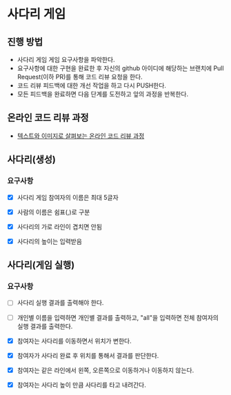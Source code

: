 # 사다리 게임
## 진행 방법
* 사다리 게임 게임 요구사항을 파악한다.
* 요구사항에 대한 구현을 완료한 후 자신의 github 아이디에 해당하는 브랜치에 Pull Request(이하 PR)를 통해 코드 리뷰 요청을 한다.
* 코드 리뷰 피드백에 대한 개선 작업을 하고 다시 PUSH한다.
* 모든 피드백을 완료하면 다음 단계를 도전하고 앞의 과정을 반복한다.

## 온라인 코드 리뷰 과정
* [텍스트와 이미지로 살펴보는 온라인 코드 리뷰 과정](https://github.com/nextstep-step/nextstep-docs/tree/master/codereview)



## 사다리(생성)

### 요구사항

- [x] 사다리 게임 참여자의 이름은 최대 5글자
- [x] 사람의 이름은 쉼표(,)로 구분
- [x] 사다리의 가로 라인이 겹치면 안됨
- [x] 사다리의 높이는 입력받음



## 사다리(게임 실행)

### 요구사항

- [ ] 사다리 실행 결과를 출력해야 한다.
- [ ] 개인별 이름을 입력하면 개인별 결과를 출력하고, "all"을 입력하면 전체 참여자의 실행 결과를 출력한다.
- [x] 참여자는 사다리를 이동하면서 위치가 변한다.
- [x] 참여자가 사다리 완료 후 위치를 통해서 결과를 판단한다.
- [x] 참여자는  같은 라인에서 왼쪽, 오른쪽으로 이동하거나 이동하지 않는다.
- [x] 참여자는 사다리 높이 만큼 사다리를 타고 내려간다.

